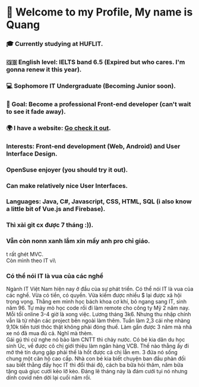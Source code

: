 # 👋 Welcome to my Profile, My name is Quang
### 🎓 Currently studying at HUFLIT.
### 🇬🇧 English level: IELTS band 6.5 (Expired but who cares. I'm gonna renew it this year).
### 💻 Sophomore IT Undergraduate (Becoming Junior soon).
### 🏁 Goal: Become a professional Front-end developer (can't wait to see it fade away).
### 🌍 I have a website: [Go check it out](https://fowardslash.github.io).

### Interests: Front-end development (Web, Android) and User Interface Design.
### OpenSuse enjoyer (you should try it out).

### Can make relatively nice User Interfaces.
### Languages: Java, C#, Javascript, CSS, HTML, SQL (i also know a little bit of Vue.js and Firebase).

### Thì xài git cx được 7 tháng :)).
### Vẫn còn nonn xanh lắm xin mấy anh pro chỉ giáo.
t rất ghét MVC.\
Còn mình theo IT vì\

### Có thể nói IT là vua của các nghề
Ngành IT Việt Nam hiện nay ở đầu của sự phát triển. Có thể nói IT là vua của các nghề. Vừa có tiền, có quyền. Vừa kiếm được nhiều $ lại được xã hội trọng vọng.
Thằng em mình học bách khoa cơ khí, bỏ ngang sang IT, sinh năm 96. Tự mày mò học code rồi đi làm remote cho công ty Mỹ 2 năm nay. Mỗi tối online 3-4 giờ là xong việc. Lương tháng 3k6. Nhưng thu nhập chính vẫn là từ nhận các project bên ngoài làm thêm. Tuần làm 2,3 cái nhẹ nhàng 9,10k tiền tươi thóc thật không phải đóng thuế. Làm gần được 3 năm mà nhà xe nó đã mua đủ cả. Nghĩ mà thèm.\
Gái gú thì cứ nghe nó bảo làm CNTT thì chảy nước. Có bé kia dân du học sinh Úc, về được cô chị giới thiệu làm ngân hàng VCB. Thế nào thằng ấy đi mở thẻ tín dụng gặp phải thế là hốt được cả chị lẫn em. 3 đứa nó sống chung một căn hộ cao cấp. Nhà con bé kia biết chuyện ban đầu phản đối sau biết thằng đấy học IT thì đổi thái độ, cách ba bữa hỏi thăm, năm bữa tặng quà giục cưới kẻo lỡ kèo. Đáng lẽ tháng này là đám cưới tụi nó nhưng dính covid nên dời lại cuối năm rồi.
